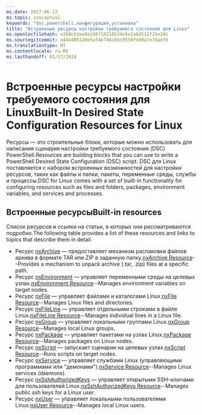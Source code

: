 ```yaml
---
ms.date: 2017-06-12
ms.topic: conceptual
keywords: "dsc,powershell,конфигурация,установка"
title: "Встроенные ресурсы настройки требуемого состояния для Linux"
ms.openlocfilehash: e268cb2ee8a246f18216b34e5e2a6d512f15e18c
ms.sourcegitcommit: a444406120e5af4e746cbbc0558fe89a7e78aef6
ms.translationtype: HT
ms.contentlocale: ru-RU
ms.lasthandoff: 01/17/2018
---
```

# <a name="built-in-desired-state-configuration-resources-for-linux"></a><span data-ttu-id="b7148-103">Встроенные ресурсы настройки требуемого состояния для Linux</span><span class="sxs-lookup"><span data-stu-id="b7148-103">Built-In Desired State Configuration Resources for Linux</span></span>

<span data-ttu-id="b7148-104">Ресурсы — это строительные блоки, которые можно использовать для написания сценария настройки требуемого состояния (DSC) PowerShell.</span><span class="sxs-lookup"><span data-stu-id="b7148-104">Resources are building blocks that you can use to write a PowerShell Desired State Configuration (DSC) script.</span></span> <span data-ttu-id="b7148-105">DSC для Linux поставляется с набором встроенных возможностей для настройки ресурсов, таких как файлы и папки, пакеты, переменные среды, службы и процессы.</span><span class="sxs-lookup"><span data-stu-id="b7148-105">DSC for Linux comes with a set of built-in functionality for configuring resources such as files and folders, packages, environment variables, and services and processes.</span></span>

## <a name="built-in-resources"></a><span data-ttu-id="b7148-106">Встроенные ресурсы</span><span class="sxs-lookup"><span data-stu-id="b7148-106">Built-in resources</span></span> 

<span data-ttu-id="b7148-107">Список ресурсов и ссылки на статьи, в которых они рассматриваются подробно.</span><span class="sxs-lookup"><span data-stu-id="b7148-107">The following table provides a list of these resources and links to topics that describe them in detail.</span></span>

* <span data-ttu-id="b7148-108">Ресурс [nxArchive](lnxArchiveResource.md) — предоставляет механизм распаковки файлов архива в формате TAR или ZIP в заданную папку.</span><span class="sxs-lookup"><span data-stu-id="b7148-108">[nxArchive Resource](lnxArchiveResource.md)--Provides a mechanism to unpack archive (.tar, .zip) files at a specific path.</span></span>
* <span data-ttu-id="b7148-109">Ресурс [nxEnvironment](lnxEnvironmentResource.md) — управляет переменными среды на целевых узлах.</span><span class="sxs-lookup"><span data-stu-id="b7148-109">[nxEnvironment Resource](lnxEnvironmentResource.md)--Manages environment variables on target nodes.</span></span> 
* <span data-ttu-id="b7148-110">Ресурс [nxFile](lnxFileResource.md) — управляет файлами и каталогами Linux.</span><span class="sxs-lookup"><span data-stu-id="b7148-110">[nxFile Resource](lnxFileResource.md)--Manages Linux files and directories.</span></span> 
* <span data-ttu-id="b7148-111">Ресурс [nxFileLine](lnxFileLineResource.md) — управляет отдельными строками в файле Linux.</span><span class="sxs-lookup"><span data-stu-id="b7148-111">[nxFileLine Resource](lnxFileLineResource.md)--Manages individual lines in a Linux file.</span></span> 
* <span data-ttu-id="b7148-112">Ресурс [nxGroup](lnxGroupResource.md) — управляет локальными группами Linux.</span><span class="sxs-lookup"><span data-stu-id="b7148-112">[nxGroup Resource](lnxGroupResource.md)--Manages local Linux groups.</span></span> 
* <span data-ttu-id="b7148-113">Ресурс [nxPackage](lnxPackageResource.md) — управляет пакетами на узлах Linux.</span><span class="sxs-lookup"><span data-stu-id="b7148-113">[nxPackage Resource](lnxPackageResource.md)--Manages packages on Linux nodes.</span></span>
* <span data-ttu-id="b7148-114">Ресурс [nxScript](lnxScriptResource.md) — запускает сценарии на целевых узлах.</span><span class="sxs-lookup"><span data-stu-id="b7148-114">[nxScript Resource](lnxScriptResource.md)--Runs scripts on target nodes.</span></span>
* <span data-ttu-id="b7148-115">Ресурс [nxService](lnxServiceResource.md) — управляет службами Linux (управляющими программами или "демонами").</span><span class="sxs-lookup"><span data-stu-id="b7148-115">[nxService Resource](lnxServiceResource.md)--Manages Linux services (daemons).</span></span>
* <span data-ttu-id="b7148-116">Ресурс [nxSshAuthorizedKeys](lnxSshAuthorizedKeysResource.md) — управляет открытыми SSH-ключами для пользователей Linux.</span><span class="sxs-lookup"><span data-stu-id="b7148-116">[nxSshAuthorizedKeys Resource](lnxSshAuthorizedKeysResource.md)--Manages public ssh keys for a Linux user.</span></span> 
* <span data-ttu-id="b7148-117">Ресурс [nxUser](lnxUserResource.md) — управляет локальными пользователями Linux.</span><span class="sxs-lookup"><span data-stu-id="b7148-117">[nxUser Resource](lnxUserResource.md)--Manages local Linux users.</span></span> 
  
